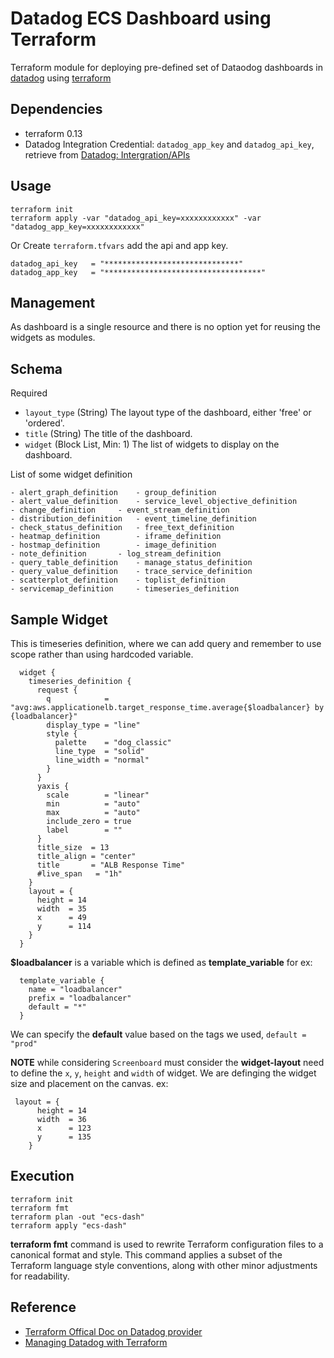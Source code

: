 # Datadog ECS Dashboard using Terraform

Terraform module for deploying pre-defined set of Dataodog dashboards in [datadog](https://www.datadoghq.com) using [terraform](https://www.terraform.io/)

## Dependencies

- terraform 0.13
- Datadog Integration Credential: `datadog_app_key` and `datadog_api_key`, retrieve from [Datadog: Intergration/APIs](https://app.datadoghq.com/account/settings#api)

## Usage

```
terraform init
terraform apply -var "datadog_api_key=xxxxxxxxxxxx" -var "datadog_app_key=xxxxxxxxxxxx"
```
Or
Create `terraform.tfvars` add the api and app key.

```
datadog_api_key   = "******************************"
datadog_app_key   = "***********************************"
```

## Management
As dashboard is a single resource and there is no option yet for reusing the widgets as modules.

## Schema
Required
- `layout_type` (String) The layout type of the dashboard, either 'free' or 'ordered'.
- `title` (String) The title of the dashboard.
- `widget` (Block List, Min: 1) The list of widgets to display on the dashboard.

List of some widget definition
```
- alert_graph_definition	- group_definition
- alert_value_definition	- service_level_objective_definition
- change_definition		- event_stream_definition
- distribution_definition	- event_timeline_definition
- check_status_definition	- free_text_definition
- heatmap_definition		- iframe_definition
- hostmap_definition		- image_definition
- note_definition		- log_stream_definition
- query_table_definition	- manage_status_definition
- query_value_definition	- trace_service_definition
- scatterplot_definition	- toplist_definition
- servicemap_definition		- timeseries_definition
```
## Sample Widget
This is timeseries definition, where we can add query and remember to use scope rather than using hardcoded variable.
```
  widget {
    timeseries_definition {
      request {
        q            = "avg:aws.applicationelb.target_response_time.average{$loadbalancer} by {loadbalancer}"
        display_type = "line"
        style {
          palette    = "dog_classic"
          line_type  = "solid"
          line_width = "normal"
        }
      }
      yaxis {
        scale        = "linear"
        min          = "auto"
        max          = "auto"
        include_zero = true
        label        = ""
      }
      title_size  = 13
      title_align = "center"
      title       = "ALB Response Time"
      #live_span   = "1h"
    }
    layout = {
      height = 14
      width  = 35
      x      = 49
      y      = 114
    }
  }
```

**$loadbalancer** is a variable which is defined as **template_variable** for ex:
```
  template_variable {
    name = "loadbalancer"
    prefix = "loadbalancer"
    default = "*"
  }
```
We can specify the **default** value based on the  tags we used, `default = "prod"`

**NOTE** while considering `Screenboard` must consider the **widget-layout** need to define the `x`, `y`, `height` and `width` of widget. We are definging the widget size and placement on the canvas.
ex:
```   
 layout = {
      height = 14
      width  = 36
      x      = 123
      y      = 135
    }
```
## Execution
```
terraform init
terraform fmt
terraform plan -out "ecs-dash"
terraform apply "ecs-dash"
```
**terraform fmt** command is used to rewrite Terraform configuration files to a canonical format and style. This command applies a subset of the Terraform language style conventions, along with other minor adjustments for readability.


## Reference

- [Terraform Offical Doc on Datadog provider](https://registry.terraform.io/providers/DataDog/datadog/latest/docs/resources/dashboard)
- [Managing Datadog with Terraform](https://www.datadoghq.com/blog/managing-datadog-with-terraform/)

